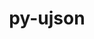 ---
title: "py-ujson"
layout: cache
categories: [package, develop]
meta: {"compilers": ["apple-clang@16.0.0", "gcc@10.5.0", "gcc@13.3.0"], "num_specs": 25, "num_specs_by_stack": {"developer-tools-aarch64-linux-gnu": 8, "developer-tools-darwin": 9, "developer-tools-x86_64_v3-linux-gnu": 8, "root": 25}, "oss": ["centos7", "rhel8", "sequoia"], "platforms": ["darwin", "linux"], "stacks": ["developer-tools-aarch64-linux-gnu", "developer-tools-darwin", "developer-tools-x86_64_v3-linux-gnu", "root"], "targets": ["aarch64", "x86_64_v3"], "versions": ["5.7.0"]}
spec_details: [{"compiler": "apple-clang@16.0.0", "hash": "2tu54zd3maa5i6od4y2ynbvfnbajler3", "os": "sequoia", "platform": "darwin", "size": "-", "stacks": ["developer-tools-darwin", "root"], "target": "aarch64", "variants": ["build_system=python_pip"], "versions": ["5.7.0"]}, {"compiler": "apple-clang@16.0.0", "hash": "4bd7fs6opj236joyo3u6nwibmfo7tk3e", "os": "sequoia", "platform": "darwin", "size": "-", "stacks": ["developer-tools-darwin", "root"], "target": "aarch64", "variants": ["build_system=python_pip"], "versions": ["5.7.0"]}, {"compiler": "gcc@13.3.0", "hash": "57uc4hllpwddmsajmffbvmic43fmyfi2", "os": "rhel8", "platform": "linux", "size": "-", "stacks": ["developer-tools-aarch64-linux-gnu", "root"], "target": "aarch64", "variants": ["build_system=python_pip"], "versions": ["5.7.0"]}, {"compiler": "apple-clang@16.0.0", "hash": "6jqjobxrq25yjpro3lhpzc2cbyfz7oht", "os": "sequoia", "platform": "darwin", "size": "-", "stacks": ["developer-tools-darwin", "root"], "target": "aarch64", "variants": ["build_system=python_pip"], "versions": ["5.7.0"]}, {"compiler": "apple-clang@16.0.0", "hash": "bmb7edbxvvl4oi4pejobnjpextrtf5kp", "os": "sequoia", "platform": "darwin", "size": "-", "stacks": ["developer-tools-darwin", "root"], "target": "aarch64", "variants": ["build_system=python_pip"], "versions": ["5.7.0"]}, {"compiler": "gcc@10.5.0", "hash": "c2eft4qewf6zrchdj7ciwdvvhm6scxtc", "os": "centos7", "platform": "linux", "size": "-", "stacks": ["developer-tools-x86_64_v3-linux-gnu", "root"], "target": "x86_64_v3", "variants": ["build_system=python_pip"], "versions": ["5.7.0"]}, {"compiler": "apple-clang@16.0.0", "hash": "dl2xgkwsgjtncclqcrd76ojocuklt2yb", "os": "sequoia", "platform": "darwin", "size": "-", "stacks": ["developer-tools-darwin", "root"], "target": "aarch64", "variants": ["build_system=python_pip"], "versions": ["5.7.0"]}, {"compiler": "gcc@10.5.0", "hash": "ibv4ztrbdxhenekc2xfmax4alvrqiolp", "os": "centos7", "platform": "linux", "size": "-", "stacks": ["developer-tools-x86_64_v3-linux-gnu", "root"], "target": "x86_64_v3", "variants": ["build_system=python_pip"], "versions": ["5.7.0"]}, {"compiler": "apple-clang@16.0.0", "hash": "icviwrh5cavlehyo4zr4wbm54oo5pphf", "os": "sequoia", "platform": "darwin", "size": "-", "stacks": ["developer-tools-darwin", "root"], "target": "aarch64", "variants": ["build_system=python_pip"], "versions": ["5.7.0"]}, {"compiler": "gcc@10.5.0", "hash": "keuake4646tdhidlg7gmzo4yry2hyuju", "os": "centos7", "platform": "linux", "size": "-", "stacks": ["developer-tools-x86_64_v3-linux-gnu", "root"], "target": "x86_64_v3", "variants": ["build_system=python_pip"], "versions": ["5.7.0"]}, {"compiler": "gcc@10.5.0", "hash": "knhelcex6x7x3g7b3rjyufspia34zqag", "os": "centos7", "platform": "linux", "size": "-", "stacks": ["developer-tools-x86_64_v3-linux-gnu", "root"], "target": "x86_64_v3", "variants": ["build_system=python_pip"], "versions": ["5.7.0"]}, {"compiler": "apple-clang@16.0.0", "hash": "lxwhk63c7wgnppskbstorowltd5ajcxs", "os": "sequoia", "platform": "darwin", "size": "-", "stacks": ["developer-tools-darwin", "root"], "target": "aarch64", "variants": ["build_system=python_pip"], "versions": ["5.7.0"]}, {"compiler": "gcc@13.3.0", "hash": "npfqf6govwy5sfwoe5737axhxrf6q6sv", "os": "rhel8", "platform": "linux", "size": "-", "stacks": ["developer-tools-aarch64-linux-gnu", "root"], "target": "aarch64", "variants": ["build_system=python_pip"], "versions": ["5.7.0"]}, {"compiler": "gcc@10.5.0", "hash": "o7fgmievzo5eukzv4qi6cxlujgqg23nl", "os": "centos7", "platform": "linux", "size": "-", "stacks": ["developer-tools-x86_64_v3-linux-gnu", "root"], "target": "x86_64_v3", "variants": ["build_system=python_pip"], "versions": ["5.7.0"]}, {"compiler": "gcc@10.5.0", "hash": "orwtzf3wshitudfme5zoryn2y3m2zyu3", "os": "centos7", "platform": "linux", "size": "-", "stacks": ["developer-tools-x86_64_v3-linux-gnu", "root"], "target": "x86_64_v3", "variants": ["build_system=python_pip"], "versions": ["5.7.0"]}, {"compiler": "gcc@13.3.0", "hash": "p3gfxezh43r7o2kjyynkp4meqmvemci6", "os": "rhel8", "platform": "linux", "size": "-", "stacks": ["developer-tools-aarch64-linux-gnu", "root"], "target": "aarch64", "variants": ["build_system=python_pip"], "versions": ["5.7.0"]}, {"compiler": "gcc@13.3.0", "hash": "ratgdkr6ssmwlubxk3cj4ltq2ta44mc6", "os": "rhel8", "platform": "linux", "size": "-", "stacks": ["developer-tools-aarch64-linux-gnu", "root"], "target": "aarch64", "variants": ["build_system=python_pip"], "versions": ["5.7.0"]}, {"compiler": "gcc@10.5.0", "hash": "s72g3wpd7t63hgxndr43t3ms4ex6sfc4", "os": "centos7", "platform": "linux", "size": "-", "stacks": ["developer-tools-x86_64_v3-linux-gnu", "root"], "target": "x86_64_v3", "variants": ["build_system=python_pip"], "versions": ["5.7.0"]}, {"compiler": "gcc@13.3.0", "hash": "sm6epw6zbczmeuysx7vg7bu6bagogi7h", "os": "rhel8", "platform": "linux", "size": "-", "stacks": ["developer-tools-aarch64-linux-gnu", "root"], "target": "aarch64", "variants": ["build_system=python_pip"], "versions": ["5.7.0"]}, {"compiler": "apple-clang@16.0.0", "hash": "ui5pzjfvaxadbxgxiqqlh3ebqhr4x5aj", "os": "sequoia", "platform": "darwin", "size": "-", "stacks": ["developer-tools-darwin", "root"], "target": "aarch64", "variants": ["build_system=python_pip"], "versions": ["5.7.0"]}, {"compiler": "gcc@10.5.0", "hash": "v75gkmbkmggaztvqsde7mtjzw5vl5fjl", "os": "centos7", "platform": "linux", "size": "-", "stacks": ["developer-tools-x86_64_v3-linux-gnu", "root"], "target": "x86_64_v3", "variants": ["build_system=python_pip"], "versions": ["5.7.0"]}, {"compiler": "gcc@13.3.0", "hash": "xkem46moh3tw6odzhbpvbwnreyv5phad", "os": "rhel8", "platform": "linux", "size": "-", "stacks": ["developer-tools-aarch64-linux-gnu", "root"], "target": "aarch64", "variants": ["build_system=python_pip"], "versions": ["5.7.0"]}, {"compiler": "apple-clang@16.0.0", "hash": "xwim4p4e7uuj6ogp7wiar2xghnfjibsv", "os": "sequoia", "platform": "darwin", "size": "-", "stacks": ["developer-tools-darwin", "root"], "target": "aarch64", "variants": ["build_system=python_pip"], "versions": ["5.7.0"]}, {"compiler": "gcc@13.3.0", "hash": "yk3thgshqql6avcval3vp2rlgm6sum7x", "os": "rhel8", "platform": "linux", "size": "-", "stacks": ["developer-tools-aarch64-linux-gnu", "root"], "target": "aarch64", "variants": ["build_system=python_pip"], "versions": ["5.7.0"]}, {"compiler": "gcc@13.3.0", "hash": "zezgw3iy2yd4qwbv5bq46ltcxqrtldg6", "os": "rhel8", "platform": "linux", "size": "-", "stacks": ["developer-tools-aarch64-linux-gnu", "root"], "target": "aarch64", "variants": ["build_system=python_pip"], "versions": ["5.7.0"]}]
---